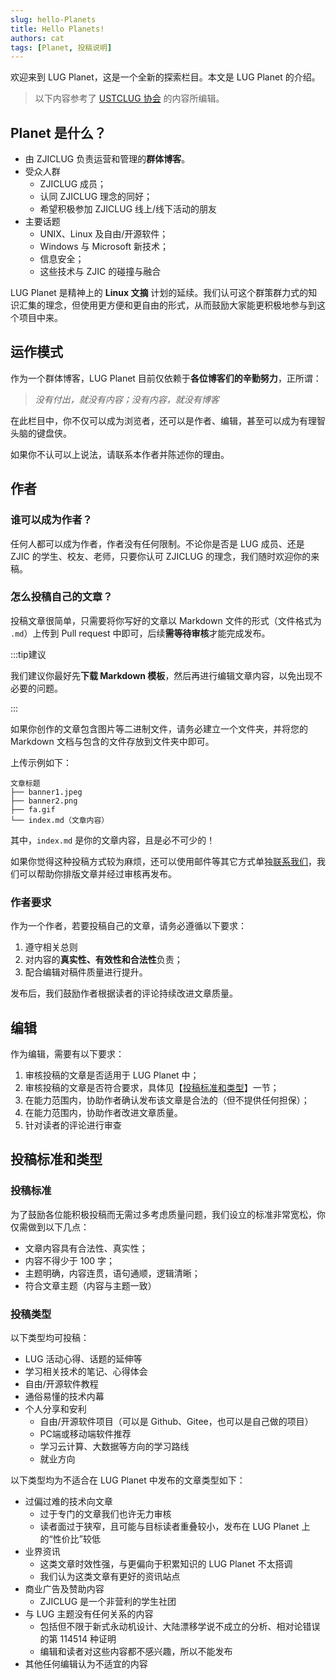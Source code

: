 ```yaml
---
slug: hello-Planets
title: Hello Planets!
authors: cat
tags: [Planet, 投稿说明]
---
```


欢迎来到 LUG Planet，这是一个全新的探索栏目。本文是 LUG Planet 的介绍。

> 以下内容参考了 [USTCLUG 协会](https://lug.ustc.edu.cn/planet/2018/08/hello-lug-planet/) 的内容所编辑。

## Planet 是什么？

- 由 ZJICLUG 负责运营和管理的**群体博客**。
- 受众人群
  - ZJICLUG 成员；
  - 认同 ZJICLUG 理念的同好；
  - 希望积极参加 ZJICLUG 线上/线下活动的朋友
- 主要话题
  - UNIX、Linux 及自由/开源软件；
  - Windows 与 Microsoft 新技术；
  - 信息安全；
  - 这些技术与 ZJIC 的碰撞与融合
  
LUG Planet 是精神上的 **Linux 文摘** 计划的延续。我们认可这个群策群力式的知识汇集的理念，但使用更方便和更自由的形式，从而鼓励大家能更积极地参与到这个项目中来。

## 运作模式

作为一个群体博客，LUG Planet 目前仅依赖于**各位博客们的辛勤努力**，正所谓：

> *没有付出，就没有内容；没有内容，就没有博客*

在此栏目中，你不仅可以成为浏览者，还可以是作者、编辑，甚至可以成为有理智头脑的键盘侠。

如果你不认可以上说法，请联系本作者并陈述你的理由。

## 作者

### 谁可以成为作者？

任何人都可以成为作者，作者没有任何限制。不论你是否是 LUG 成员、还是 ZJIC 的学生、校友、老师，只要你认可 ZJICLUG 的理念，我们随时欢迎你的来稿。

### 怎么投稿自己的文章？

投稿文章很简单，只需要将你写好的文章以 Markdown 文件的形式（文件格式为 `.md`）上传到 Pull request 中即可，后续**需等待审核**才能完成发布。

:::tip建议

我们建议你最好先**下载 Markdown 模板**，然后再进行编辑文章内容，以免出现不必要的问题。

:::

如果你创作的文章包含图片等二进制文件，请务必建立一个文件夹，并将您的 Markdown 文档与包含的文件存放到文件夹中即可。

上传示例如下：

```
文章标题
├── banner1.jpeg
├── banner2.png
├── fa.gif
└── index.md（文章内容）
```

其中，`index.md` 是你的文章内容，且是必不可少的！

如果你觉得这种投稿方式较为麻烦，还可以使用邮件等其它方式单独[联系我们](docs/about/contact_us)，我们可以帮助你排版文章并经过审核再发布。

### 作者要求

作为一个作者，若要投稿自己的文章，请务必遵循以下要求：

1. 遵守相关总则
1. 对内容的**真实性、有效性和合法性**负责；
1. 配合编辑对稿件质量进行提升。

发布后，我们鼓励作者根据读者的评论持续改进文章质量。

## 编辑

作为编辑，需要有以下要求：

1. 审核投稿的文章是否适用于 LUG Planet 中；
2. 审核投稿的文章是否符合要求，具体见【[投稿标准和类型](#投稿标准与类型)】一节；
3. 在能力范围内，协助作者确认发布该文章是合法的（但不提供任何担保）；
4. 在能力范围内，协助作者改进文章质量。
5. 针对读者的评论进行审查

## 投稿标准和类型

### 投稿标准

为了鼓励各位能积极投稿而无需过多考虑质量问题，我们设立的标准非常宽松，你仅需做到以下几点：

- 文章内容具有合法性、真实性；
- 内容不得少于 100 字；
- 主题明确，内容连贯，语句通顺，逻辑清晰；
- 符合文章主题（内容与主题一致）

### 投稿类型

以下类型均可投稿：

- LUG 活动心得、话题的延伸等
- 学习相关技术的笔记、心得体会
- 自由/开源软件教程
- 通俗易懂的技术内幕
- 个人分享和安利
  - 自由/开源软件项目（可以是 Github、Gitee，也可以是自己做的项目）
  - PC端或移动端软件推荐
  - 学习云计算、大数据等方向的学习路线
  - 就业方向

以下类型均为不适合在 LUG Planet 中发布的文章类型如下：

- 过偏过难的技术向文章
  - 过于专门的文章我们也许无力审核
  - 读者面过于狭窄，且可能与目标读者重叠较小，发布在 LUG Planet 上的“性价比”较低
- 业界资讯
  - 这类文章时效性强，与更偏向于积累知识的 LUG Planet 不太搭调
  - 我们认为这类文章有更好的资讯站点
- 商业广告及赞助内容
  - ZJICLUG 是一个非营利的学生社团
- 与 LUG 主题没有任何关系的内容
  - 包括但不限于新式永动机设计、大陆漂移学说不成立的分析、相对论错误的第 114514 种证明
  - 编辑和读者对这些内容都不感兴趣，所以不能发布
- 其他任何编辑认为不适宜的内容